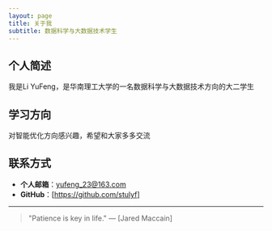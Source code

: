 ```yaml
---
layout: page
title: 关于我
subtitle: 数据科学与大数据技术学生
---
```


## 个人简述

我是Li YuFeng，是华南理工大学的一名数据科学与大数据技术方向的大二学生

## 学习方向

对智能优化方向感兴趣，希望和大家多多交流

## 联系方式

- **个人邮箱**：yufeng_23@163.com
- **GitHub**：[https://github.com/stulyf]

---

> "Patience is key in life." — [Jared Maccain]